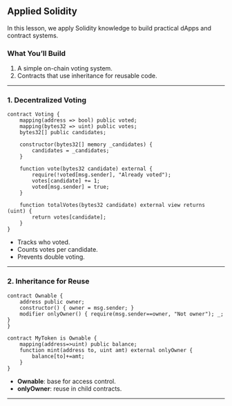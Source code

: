 ## Applied Solidity 

In this lesson, we apply Solidity knowledge to build practical dApps and contract systems.

### What You’ll Build
1. A simple on-chain voting system.
2. Contracts that use inheritance for reusable code.

---

### 1. Decentralized Voting
```solidity
contract Voting {
    mapping(address => bool) public voted;
    mapping(bytes32 => uint) public votes;
    bytes32[] public candidates;

    constructor(bytes32[] memory _candidates) {
        candidates = _candidates;
    }

    function vote(bytes32 candidate) external {
        require(!voted[msg.sender], "Already voted");
        votes[candidate] += 1;
        voted[msg.sender] = true;
    }

    function totalVotes(bytes32 candidate) external view returns (uint) {
        return votes[candidate];
    }
}
```
- Tracks who voted.
- Counts votes per candidate.
- Prevents double voting.

---

### 2. Inheritance for Reuse
```solidity
contract Ownable {
    address public owner;
    constructor() { owner = msg.sender; }
    modifier onlyOwner() { require(msg.sender==owner, "Not owner"); _; }
}

contract MyToken is Ownable {
    mapping(address=>uint) public balance;
    function mint(address to, uint amt) external onlyOwner {
        balance[to]+=amt;
    }
}
```
- **Ownable**: base for access control.
- **onlyOwner**: reuse in child contracts.

---

